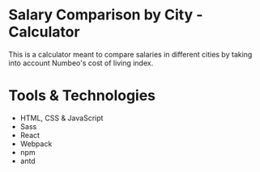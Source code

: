 # Salary Comparison by City - Calculator

This is a calculator meant to compare salaries in different cities by taking into account Numbeo's cost of living index.

# Tools & Technologies

* HTML, CSS & JavaScript
* Sass
* React
* Webpack
* npm
* antd


